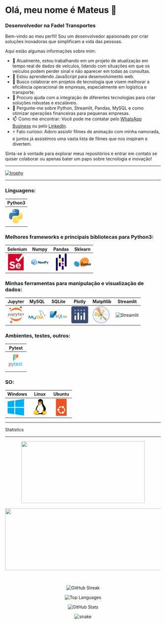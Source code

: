 # Olá, meu nome é Mateus 👋
### Desenvolvedor na Fadel Transportes


Bem-vindo ao meu perfil! Sou um desenvolvedor apaixonado por criar soluções inovadoras que simplificam a vida das pessoas. 

Aqui estão algumas informações sobre mim:

- 🔭 Atualmente, estou trabalhando em um projeto de atualização em tempo real de dados de veículos, lidando com situações em que os veículos podem perder sinal e não aparecer em todas as consultas.
- 🌱 Estou aprendendo JavaScript para desenvolvimento web.
- 👯 Busco colaborar em projetos de tecnologia que visem melhorar a eficiência operacional de empresas, especialmente em logística e transporte.
- 🤔 Procuro ajuda com a integração de diferentes tecnologias para criar soluções robustas e escaláveis.
- 💬 Pergunte-me sobre Python, Streamlit, Pandas, MySQL e como otimizar operações financeiras para pequenas empresas.
- 📫 Como me encontrar: Você pode me contatar pelo [WhatsApp Business](https://wa.me/5521981558361) ou pelo [LinkedIn](https://www.linkedin.com/in/mateus-alves-4369a71a5/).
- ⚡ Fato curioso: Adoro assistir filmes de animação com minha namorada, e juntos já assistimos uma vasta lista de filmes que nos inspiram e divertem.

Sinta-se à vontade para explorar meus repositórios e entrar em contato se quiser colaborar ou apenas bater um papo sobre tecnologia e inovação!

---

[![trophy](https://github-profile-trophy.vercel.app/?username=mateusflawer&theme=darkhub)](https://github.com/ryo-ma/github-profile-trophy)

---

### Linguagens:
| Python3 |
|----------|
|  <img src="https://github.com/devicons/devicon/blob/master/icons/python/python-original.svg" title="Python"  alt="Python" width="55" height="55"/> |

### Melhores frameworks e principais bibliotecas para Python3:

| Selenium | Numpy | Pandas | Sklearn |
|----------|----------|----------|----------|
|  <img src="https://github.com/devicons/devicon/blob/master/icons/selenium/selenium-original.svg" title="Selenium"  alt="Selenium" width="55" height="55"/>|  <img src="https://github.com/devicons/devicon/blob/master/icons/numpy/numpy-original-wordmark.svg" title="Numpy" alt="Numpy" width="55" height="55"/>|  <img src="https://github.com/devicons/devicon/blob/master/icons/pandas/pandas-original.svg" title="Pandas" alt="Pandas" width="55" height="55"/>|  <img src="https://github.com/devicons/devicon/blob/master/icons/scikitlearn/scikitlearn-original.svg" title="sklearn" alt="sklearn" width="55" height="55"/>|

### Minhas ferramentas para manipulação e visualização de dados:

| Jupyter | MySQL | SQLite | Plotly | Matpltlib | Streamlit |
|----------|----------|----------|----------|----------|----------|
|<img src="https://github.com/devicons/devicon/blob/master/icons/jupyter/jupyter-original-wordmark.svg" title="Jupiter" alt="Jupiter" width="55" height="55"/>|<img src="https://github.com/devicons/devicon/blob/master/icons/mysql/mysql-original-wordmark.svg" title="MySQL" alt="MySQL" width="55" height="55"/>|<img src="https://github.com/devicons/devicon/blob/master/icons/sqlite/sqlite-original-wordmark.svg" title="SQLite" alt="SQLite" width="55" height="55"/>|<img src="https://github.com/devicons/devicon/blob/master/icons/plotly/plotly-original.svg" title="plotly" alt="pltly" width="55" height="55"/> | <img src="https://github.com/devicons/devicon/blob/master/icons/matplotlib/matplotlib-original.svg" title="plotly" alt="pltly" width="55" height="55"/> | <img src="https://docs.streamlit.io/logo.svg" title="Streamlit" alt="Streamlit" width="55" height="55"/>


### Ambientes, testes, outros:

| Pytest |
|----------|
|<img src="https://github.com/devicons/devicon/blob/master/icons/pytest/pytest-original-wordmark.svg" title="pytest" alt="pytest" width="55" height="55"/>|


### SO:

| Windows | Linux | Ubuntu |
|----------|----------|----------|
| <img src="https://github.com/devicons/devicon/blob/master/icons/windows8/windows8-original.svg" title="Windows" alt="Windows" width="55" height="55"/> | <img src="https://github.com/devicons/devicon/blob/master/icons/linux/linux-original.svg" title="Linux" alt="Linux" width="55" height="55"/> | <img src="https://github.com/devicons/devicon/blob/master/icons/ubuntu/ubuntu-original.svg" title="Ubuntu" alt="Ubuntu" width="55" height="55"/> |

<hr>
Statistics 
<hr>

<p align="center">
  <img width="400" height="200" src="https://github-readme-stats.vercel.app/api/top-langs/?username=mateusflawer&size_weight=0.0005&count_weight=0.3&layout=compact&theme=vision-friendly-dark">
</p>

<p align="center">
  <img width="600" height="200" src="https://github-readme-stats.vercel.app/api?username=mateusflawer&show_icons=true&theme=vision-friendly-dark">
</p>

<div id="header" align="center">
  <img src="https://komarev.com/ghpvc/?username=mateusflawer&style=for-the-badge&color=orange" alt=""/>
</div>

<p align="center">
  <img src="https://github-readme-streak-stats.herokuapp.com/?user=mateusflawer&theme=vision-friendly-dark" alt="GitHub Streak" />
</p>





<p align="center">
  <img src="https://github-readme-stats.vercel.app/api/top-langs?username=mateusflawer&show_icons=true&locale=en&layout=compact&theme=vision-friendly-dark" alt="Top Languages" />
</p>

<p align="center">
  <img src="https://github-readme-stats.vercel.app/api?username=mateusflawer&show_icons=true&locale=en&theme=vision-friendly-dark" alt="GitHub Stats" />
</p>


<p align="center">
 <img width="1000" src="https://github.com/sammorozov/sammorozov/blob/main/assets/github-snake.svg" alt="snake"/>
</p>